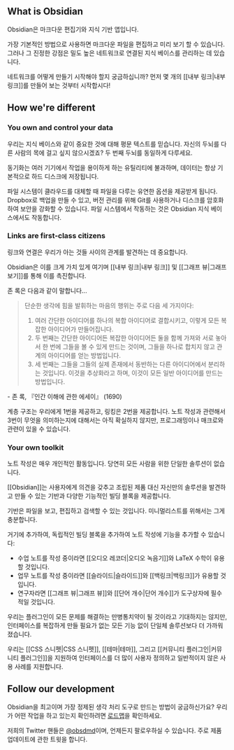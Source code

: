 ## What is Obsidian

Obsidian은 마크다운 편집기와 지식 기반 앱입니다.

가장 기본적인 방법으로 사용하면 마크다운 파일을 편집하고 미리 보기 할 수 있습니다. 그러나 그 진정한 강점은 밀도 높은 네트워크로 연결된 지식 베이스를 관리하는 데 있습니다.

네트워크를 어떻게 만들기 시작해야 할지 궁금하십니까? 먼저 몇 개의 [[내부 링크|내부 링크]]를 만들어 보는 것부터 시작합시다!

## How we're different

### You own and control your data

우리는 지식 베이스와 같이 중요한 것에 대해 평문 텍스트를 믿습니다. 자신의 두뇌를 다른 사람의 목에 걸고 싶지 않으시겠죠? 두 번째 두뇌를 동일하게 다루세요.

동기화는 여러 기기에서 작업을 용이하게 하는 유틸리티에 불과하며, 데이터는 항상 기본적으로 하드 디스크에 저장됩니다.

파일 시스템이 클라우드를 대체할 때 파일을 다루는 유연한 옵션을 제공받게 됩니다. Dropbox로 백업을 만들 수 있고, 버전 관리를 위해 Git를 사용하거나 디스크를 암호화하여 보안을 강화할 수 있습니다. 파일 시스템에서 작동하는 것은 Obsidian 지식 베이스에서도 작동합니다.

### Links are first-class citizens

링크와 연결은 우리가 아는 것들 사이의 관계를 발견하는 데 중요합니다.

Obsidian은 이를 크게 가치 있게 여기며 [[내부 링크|내부 링크]] 및 [[그래프 뷰|그래프 보기]]를 통해 이를 촉진합니다.

존 록은 다음과 같이 말합니다...

> 단순한 생각에 힘을 발휘하는 마음의 행위는 주로 다음 세 가지이다:
>
> 1. 여러 간단한 아이디어를 하나의 복합 아이디어로 결합시키고, 이렇게 모든 복잡한 아이디어가 만들어집니다.
> 2. 두 번째는 간단한 아이디어든 복잡한 아이디어든 둘을 함께 가져와 서로 놓아서 한 번에 그들을 볼 수 있게 만드는 것이며, 그들을 하나로 합치지 않고 관계의 아이디어를 얻는 방법입니다.
> 3. 세 번째는 그들을 그들의 실제 존재에서 동반하는 다른 아이디어에서 분리하는 것입니다. 이것을 추상화라고 하며, 이것이 모든 일반 아이디어를 만드는 방법입니다.

 \- 존 록, 『인간 이해에 관한 에세이』 (1690)

계층 구조는 우리에게 1번을 제공하고, 링킹은 2번을 제공합니다. 노트 작성과 관련해서 3번이 무엇을 의미하는지에 대해서는 아직 확실하지 않지만, 프로그래밍이나 매크로와 관련이 있을 수 있습니다.
### Your own toolkit

노트 작성은 매우 개인적인 활동입니다. 당연히 모든 사람을 위한 단일한 솔루션이 없습니다.

[[Obsidian]]는 사용자에게 의견을 갖추고 조립된 제품 대신 자신만의 솔루션을 발견하고 만들 수 있는 기반과 다양한 기능적인 빌딩 블록을 제공합니다.

기반은 파일을 보고, 편집하고 검색할 수 있는 것입니다. 미니멀리스트를 위해서는 그게 충분합니다.

거기에 추가하여, 독립적인 빌딩 블록을 추가하여 노트 작성에 기능을 추가할 수 있습니다:

- 수업 노트를 작성 중이라면 [[오디오 레코더|오디오 녹음기]]와 LaTeX 수학이 유용할 것입니다.
- 업무 노트를 작성 중이라면 [[슬라이드|슬라이드]]와 [[백링크|백링크]]가 유용할 것입니다.
- 연구자라면 [[그래프 뷰|그래프 뷰]]와 [[단어 개수|단어 개수]]가 도구상자에 필수적일 것입니다.

우리는 플러그인이 모든 문제를 해결하는 만병통치약이 될 것이라고 기대하지는 않지만, 인터페이스를 복잡하게 만들 필요가 없는 모든 기능 없이 단일체 솔루션보다 더 가까워졌습니다.

우리는 [[CSS 스니펫|CSS 스니펫]], [[테마|테마]], 그리고 [[커뮤니티 플러그인|커뮤니티 플러그인]]을 지원하여 인터페이스를 더 많이 사용자 정의하고 일반적이지 않은 사용 사례를 지원합니다.

## Follow our development

Obsidian을 최고이며 가장 정제된 생각 처리 도구로 만드는 방법이 궁금하신가요? 우리가 어떤 작업을 하고 있는지 확인하려면 [로드맵](https://obsidian.md/roadmap/)을 확인하세요.

저희의 Twitter 핸들은 [@obsdmd](https://twitter.com/obsdmd)이며, 언제든지 팔로우하실 수 있습니다. 주로 제품 업데이트에 관한 트윗을 합니다.

